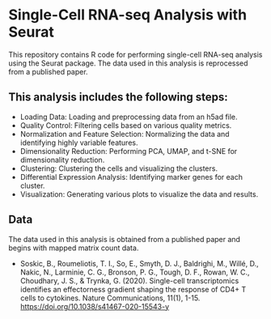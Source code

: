 # Single-Cell RNA-seq Analysis with Seurat
This repository contains R code for performing single-cell RNA-seq analysis using the Seurat package. The data used in this analysis is reprocessed from a published paper.

## This analysis includes the following steps:

- Loading Data: Loading and preprocessing data from an h5ad file.
- Quality Control: Filtering cells based on various quality metrics.
- Normalization and Feature Selection: Normalizing the data and identifying highly variable features.
- Dimensionality Reduction: Performing PCA, UMAP, and t-SNE for dimensionality reduction.
- Clustering: Clustering the cells and visualizing the clusters.
- Differential Expression Analysis: Identifying marker genes for each cluster.
- Visualization: Generating various plots to visualize the data and results.
## Data
The data used in this analysis is obtained from a published paper and begins with mapped matrix count data. 
- Soskic, B., Roumeliotis, T. I., So, E., Smyth, D. J., Baldrighi, M., Willé, D., Nakic, N., Larminie, C. G., Bronson, P. G., Tough, D. F., Rowan, W. C., Choudhary, J. S., & Trynka, G. (2020). Single-cell transcriptomics identifies an effectorness gradient shaping the response of CD4+ T cells to cytokines. Nature Communications, 11(1), 1-15. https://doi.org/10.1038/s41467-020-15543-y
